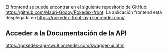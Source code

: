 El frontend se puede encontrar en el siguiente repositorio de GitHub: https://github.com/Mauri-Godoy/Pokedex-front. La aplicación frontend está desplegada en https://pokedex-front-qvg7.onrender.com/.

## Acceder a la Documentación de la API

https://pokedex-api-swu8.onrender.com/swagger-ui.html
